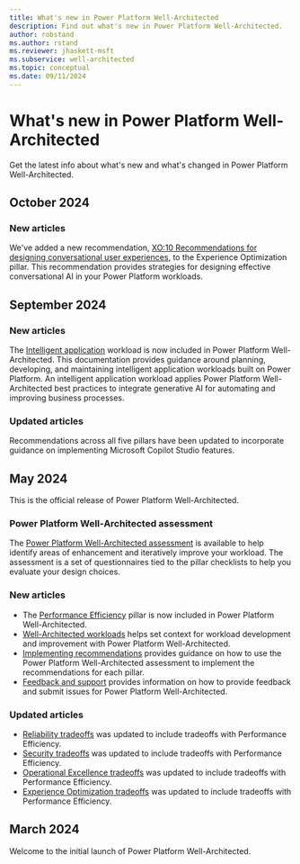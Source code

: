 ```yaml
---
title: What's new in Power Platform Well-Architected
description: Find out what's new in Power Platform Well-Architected.
author: robstand
ms.author: rstand
ms.reviewer: jhaskett-msft
ms.subservice: well-architected
ms.topic: conceptual
ms.date: 09/11/2024
---
```


# What's new in Power Platform Well-Architected

Get the latest info about what's new and what's changed in Power Platform Well-Architected.

## October 2024

### New articles

We've added a new recommendation, [XO:10 Recommendations for designing conversational user experiences](./experience-optimization/conversation-design.md), to the Experience Optimization pillar. This recommendation provides strategies for designing effective conversational AI in your Power Platform workloads.

## September 2024

### New articles

The [Intelligent application](./intelligent-application/index.yml) workload is now included in Power Platform Well-Architected. This documentation provides guidance around planning, developing, and maintaining intelligent application workloads built on Power Platform. An intelligent application workload applies Power Platform Well-Architected best practices to integrate generative AI for automating and improving business processes.

### Updated articles

Recommendations across all five pillars have been updated to incorporate guidance on implementing Microsoft Copilot Studio features.

## May 2024

This is the official release of Power Platform Well-Architected.

### Power Platform Well-Architected assessment

The [Power Platform Well-Architected assessment](https://aka.ms/powa/assessment) is available to help identify areas of enhancement and iteratively improve your workload. The assessment is a set of questionnaires tied to the pillar checklists to help you evaluate your design choices.

### New articles

- The [Performance Efficiency](./performance-efficiency/index.yml) pillar is now included in Power Platform Well-Architected.
- [Well-Architected workloads](workloads.md) helps set context for workload development and improvement with Power Platform Well-Architected.
- [Implementing recommendations](implementing-recommendations.md) provides guidance on how to use the Power Platform Well-Architected assessment to implement the recommendations for each pillar.
- [Feedback and support](feedback-support.md) provides information on how to provide feedback and submit issues for Power Platform Well-Architected.

### Updated articles

- [Reliability tradeoffs](./reliability/tradeoffs.md) was updated to include tradeoffs with Performance Efficiency.
- [Security tradeoffs](./security/tradeoffs.md) was updated to include tradeoffs with Performance Efficiency.
- [Operational Excellence tradeoffs](./operational-excellence/tradeoffs.md) was updated to include tradeoffs with Performance Efficiency.
- [Experience Optimization tradeoffs](./experience-optimization/tradeoffs.md) was updated to include tradeoffs with Performance Efficiency.

## March 2024

Welcome to the initial launch of Power Platform Well-Architected.
